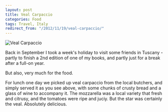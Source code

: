```yaml
---
layout: post
title: Veal Carpaccio
categories: Food
tags: Travel, Italy
redirect_from: "/2012/11/19/veal-carpaccio/"
---
```


![Veal Carpaccio](https://farm4.staticflickr.com/3942/15559381485_8cc1868521_b.jpg)

Back in September I took a week's holiday to visit some friends in Tuscany - partly to finish a 2nd edition of one of my books, and partly just for a break after a full-on year.

But also, very much for the food.

For lunch one day we picked up veal carpaccio from the local butchers, and simply served it as you see above, with some chunks of crusty bread and a glass of wine to accompany it. The mozzarella was a local variety that fresh and citrusy, and the tomatoes were ripe and juciy. But the star was certainly the veal. Absolutely delicious.

